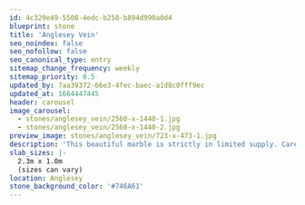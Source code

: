 ```yaml
---
id: 4c329e49-5508-4edc-b258-b894d990a0d4
blueprint: stone
title: 'Anglesey Vein'
seo_noindex: false
seo_nofollow: false
seo_canonical_type: entry
sitemap_change_frequency: weekly
sitemap_priority: 0.5
updated_by: 7aa39372-66e3-4fec-baec-a1d8c0fff9ec
updated_at: 1664447445
header: carousel
image_carousel:
  - stones/anglesey_vein/2560-x-1440-1.jpg
  - stones/anglesey_vein/2560-x-1440-2.jpg
preview_image: stones/anglesey_vein/723-x-473-1.jpg
description: 'This beautiful marble is strictly in limited supply. Careful cutting and polishing of this rare material produces a grey marbled stone with fine calcite veins that can be ‘bookmatched’ to create visually stunning panel patterns. This stone is truly unique and rare.'
slab_sizes: |-
  2.3m x 1.0m
  (sizes can vary)
location: Anglesey
stone_background_color: '#746A61'
---
```


